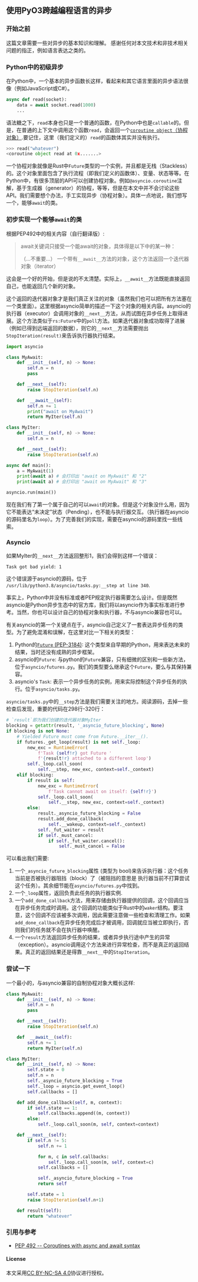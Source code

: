 ## 使用PyO3跨越编程语言的异步

### 开始之前

这篇文章需要一些对异步的基本知识和理解。
感谢任何对本文技术和非技术相关问题的指正，例如语言表达之类的。

### Python中的初级异步

在Python中，一个基本的异步函数长这样，看起来和其它语言里面的异步语法很像（例如JavaScript或C#）。

```py
async def read(socket):
    data = await socket.read(1000)
    ...
```

语法糖之下，`read`本身也只是一个普通的函数，在Python中也是`callable`的。但是，在普通的上下文中调用这个函数`read`，会返回一个[`coroutine object`（协程对象）](https://www.python.org/dev/peps/pep-0492/#coroutine-objects).要记住，这里（我们定义的）`read`的函数体其实并没有执行。

```py
>>> read("whatever")
<coroutine object read at 0x.......>
```

一个协程对象就像是Rust中`Future`类型的一个实例，并且都是无栈（Stackless）的。这个对象里面包含了执行流程（即我们定义的函数体）、变量、状态等等。在Python中，有很多顶层的API可以创建协程对象。例如`@asyncio.coroutine`注解，基于生成器（generator）的协程，等等，但是在本文中并不会讨论这些API。我们需要想个办法，手工实现异步（协程对象）。具体一点地说，我们想写一个，能够`await`的类。

### 初步实现一个能够`await`的类

根据PEP492中的相关内容（自行翻译版）:
> await关键词只接受一个能await的对象，具体得是以下中的某一种：
>
> （...不重要...）
> 一个带有`__await__`方法的对象，这个方法返回一个迭代器对象（iterator）

这会是一个好的开始，但是说的不太清楚。实际上，`__await__`方法既能直接返回自己，也能返回几个新的对象。

这个返回的迭代器对象才是我们真正关注的对象（虽然我们也可以把所有方法塞在一个类里面）。这里根据asyncio简单的描述一下这个对象的相关内容。asyncio的执行器（executor）会调用对象的`__next__`方法，从而试图在异步任务上取得进展。这个方法类似于`rs:Future`中的`poll`方法。如果迭代器对象成功取得了进展（例如已得到远端返回的数据），则它的`__next__`方法需要抛出`StopIteration(result)`来告诉执行器执行结束。

```py
import asyncio

class MyAwait:
    def __init__(self, n) -> None:
        self.n = n
        pass

    def __next__(self):
        raise StopIteration(self.n)

    def  __await__(self):
        self.n += 1
        print("await on MyAwait")
        return MyIter(self.n)

class MyIter:
    def __init__(self, n) -> None:
        self.n = n

    def __next__(self):
        raise StopIteration(self.n)

async def main():
    a = MyAwait(1)
    print(await a) # 会打印出 "await on MyAwait" 和 "2"
    print(await a) # 会打印出 "await on MyAwait" 和 "3"

asyncio.run(main())
```
现在我们有了第一个属于自己的可以`await`的对象。但是这个对象没什么用，因为它不能表达“未决定”状态（Pending），也不能与执行器交互。（执行器在asyncio的源码里名为`loop`）。为了完善我们的实现，需要在asyncio的源码里找一些线索。

### Asyncio
如果MyIter的`__next__`方法返回整形1，我们会得到这样一个错误：
```
Task got bad yield: 1
```
这个错误源于asyncio的源码，位于 `/usr/lib/python3.8/asyncio/tasks.py:__step at line 340`.

事实上，Python中并没有标准或者PEP规定执行器需要怎么设计。但是既然asyncio是Python异步生态中的官方库，我们将以asyncio作为事实标准进行参考。当然，你也可以设计自己的协程对象和执行器，不与asyncio兼容也可以。

有关asyncio的第一个关键点在于，asyncio自己定义了一套表达异步任务的类型。为了避免混淆和误解，在这里对比一下相关的类型：

1. Python的[`Future` (PEP-3184)](https://www.python.org/dev/peps/pep-3148/): 这个类型来自早期的Python，用来表达未来的结果，当时还没有成熟的异步框架。
2. asyncio的`Future`: 与python的`Future`兼容，只有细微的区别和一些新方法，位于`asyncio/futures.py`。我们的类型要么继承这个`Future`，要么与其保持兼容。
3. asyncio's `Task`: 表示一个异步任务的实例，用来实际控制这个异步任务的执行。位于`asyncio/tasks.py`。

`asyncio/tasks.py`中的`__step`方法是我们需要关注的地方。阅读源码，去掉一些检查后发现，重要的代码在298行-320行：
```py
# `result`即为我们创建的迭代器对象MyIter
blocking = getattr(result, '_asyncio_future_blocking', None)
if blocking is not None:
    # Yielded Future must come from Future.__iter__().
    if futures._get_loop(result) is not self._loop:
        new_exc = RuntimeError(
            f'Task {self!r} got Future '
            f'{result!r} attached to a different loop')
        self._loop.call_soon(
            self.__step, new_exc, context=self._context)
    elif blocking:
        if result is self:
            new_exc = RuntimeError(
                f'Task cannot await on itself: {self!r}')
            self._loop.call_soon(
                self.__step, new_exc, context=self._context)
        else:
            result._asyncio_future_blocking = False
            result.add_done_callback(
                self.__wakeup, context=self._context)
            self._fut_waiter = result
            if self._must_cancel:
                if self._fut_waiter.cancel():
                    self._must_cancel = False
```

可以看出我们需要:

1. 一个`_asyncio_future_blocking`属性 (类型为 bool)来告诉执行器：这个任务当前是否被执行器阻挡（block）了（被阻挡的意思是 执行器当前不打算尝试这个任务）。其余细节能在`asyncio/futures.py`中找到。
2. 一个`_loop`属性，返回负责此任务的执行器实例.
3. 一个`add_done_callback`方法，用来存储由执行器提供的回调，这个回调应当在异步任务完成时调用。这个回调的功能类似于Rust中的`waker`结构。要注意，这个回调不应该被多次调用，因此需要注意做一些检查和清理工作。如果`add_done_callback`在异步任务完成后才被调用，回调就应当被立即执行，否则我们的任务就不会在执行器中唤醒。 
4. 一个`result`方法返回异步任务的结果，或者异步执行途中产生的异常（exception）。asyncio调用这个方法来进行异常检查，而不是真正的返回结果。真正的返回结果还是得靠`__next__`中的`StopIteration`。

### 尝试一下
一个最小的，与asyncio兼容的自制协程对象大概长这样:
```py
class MyAwait:
    def __init__(self, n) -> None:
        self.n = n
        pass

    def __next__(self):
        raise StopIteration(self.n)

    def  __await__(self):
        self.n += 1
        return MyIter(self.n)

class MyIter:
    def __init__(self, n) -> None:
        self.state = 0
        self.n = n
        self._asyncio_future_blocking = True
        self._loop = asyncio.get_event_loop()
        self.callbacks = []

    def add_done_callback(self, m, context):
        if self.state == 1: 
            self.callbacks.append((m, context))
        else:
            self._loop.call_soon(m, self, context=context)

    def __next__(self):
        if self.n != 5:
            self.n += 1

            for m, c in self.callbacks:
                self._loop.call_soon(m, self, context=c)
            self.callbacks = []

            self._asyncio_future_blocking = True
            return self

        self.state = 1
        raise StopIteration(self.n+1)

    def result(self):
        return "whatever"
```

### 引用与参考

* [PEP 492 -- Coroutines with async and await syntax](https://www.python.org/dev/peps/pep-0492/)

#### License

本文采用[CC BY-NC-SA 4.0](https://creativecommons.org/licenses/by-nc-sa/4.0/deed.zh)协议进行授权。